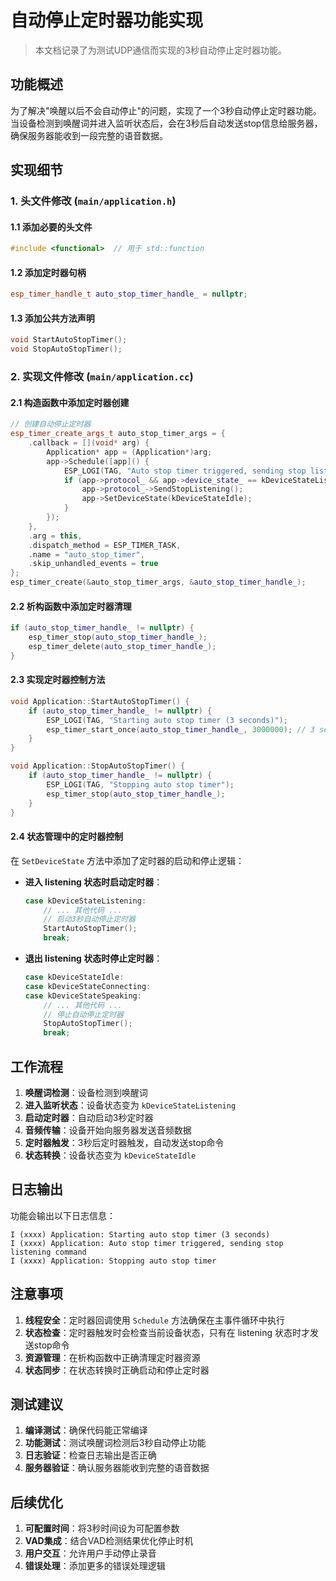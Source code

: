 # 自动停止定时器功能实现

> 本文档记录了为测试UDP通信而实现的3秒自动停止定时器功能。

## 功能概述

为了解决"唤醒以后不会自动停止"的问题，实现了一个3秒自动停止定时器功能。当设备检测到唤醒词并进入监听状态后，会在3秒后自动发送stop信息给服务器，确保服务器能收到一段完整的语音数据。

## 实现细节

### 1. 头文件修改 (`main/application.h`)

#### 1.1 添加必要的头文件
```cpp
#include <functional>  // 用于 std::function
```

#### 1.2 添加定时器句柄
```cpp
esp_timer_handle_t auto_stop_timer_handle_ = nullptr;
```

#### 1.3 添加公共方法声明
```cpp
void StartAutoStopTimer();
void StopAutoStopTimer();
```

### 2. 实现文件修改 (`main/application.cc`)

#### 2.1 构造函数中添加定时器创建
```cpp
// 创建自动停止定时器
esp_timer_create_args_t auto_stop_timer_args = {
    .callback = [](void* arg) {
        Application* app = (Application*)arg;
        app->Schedule([app]() {
            ESP_LOGI(TAG, "Auto stop timer triggered, sending stop listening command");
            if (app->protocol_ && app->device_state_ == kDeviceStateListening) {
                app->protocol_->SendStopListening();
                app->SetDeviceState(kDeviceStateIdle);
            }
        });
    },
    .arg = this,
    .dispatch_method = ESP_TIMER_TASK,
    .name = "auto_stop_timer",
    .skip_unhandled_events = true
};
esp_timer_create(&auto_stop_timer_args, &auto_stop_timer_handle_);
```

#### 2.2 析构函数中添加定时器清理
```cpp
if (auto_stop_timer_handle_ != nullptr) {
    esp_timer_stop(auto_stop_timer_handle_);
    esp_timer_delete(auto_stop_timer_handle_);
}
```

#### 2.3 实现定时器控制方法
```cpp
void Application::StartAutoStopTimer() {
    if (auto_stop_timer_handle_ != nullptr) {
        ESP_LOGI(TAG, "Starting auto stop timer (3 seconds)");
        esp_timer_start_once(auto_stop_timer_handle_, 3000000); // 3 seconds = 3000000 microseconds
    }
}

void Application::StopAutoStopTimer() {
    if (auto_stop_timer_handle_ != nullptr) {
        ESP_LOGI(TAG, "Stopping auto stop timer");
        esp_timer_stop(auto_stop_timer_handle_);
    }
}
```

#### 2.4 状态管理中的定时器控制

在 `SetDeviceState` 方法中添加了定时器的启动和停止逻辑：

- **进入 listening 状态时启动定时器**：
  ```cpp
  case kDeviceStateListening:
      // ... 其他代码 ...
      // 启动3秒自动停止定时器
      StartAutoStopTimer();
      break;
  ```

- **退出 listening 状态时停止定时器**：
  ```cpp
  case kDeviceStateIdle:
  case kDeviceStateConnecting:
  case kDeviceStateSpeaking:
      // ... 其他代码 ...
      // 停止自动停止定时器
      StopAutoStopTimer();
      break;
  ```

## 工作流程

1. **唤醒词检测**：设备检测到唤醒词
2. **进入监听状态**：设备状态变为 `kDeviceStateListening`
3. **启动定时器**：自动启动3秒定时器
4. **音频传输**：设备开始向服务器发送音频数据
5. **定时器触发**：3秒后定时器触发，自动发送stop命令
6. **状态转换**：设备状态变为 `kDeviceStateIdle`

## 日志输出

功能会输出以下日志信息：

```
I (xxxx) Application: Starting auto stop timer (3 seconds)
I (xxxx) Application: Auto stop timer triggered, sending stop listening command
I (xxxx) Application: Stopping auto stop timer
```

## 注意事项

1. **线程安全**：定时器回调使用 `Schedule` 方法确保在主事件循环中执行
2. **状态检查**：定时器触发时会检查当前设备状态，只有在 listening 状态时才发送stop命令
3. **资源管理**：在析构函数中正确清理定时器资源
4. **状态同步**：在状态转换时正确启动和停止定时器

## 测试建议

1. **编译测试**：确保代码能正常编译
2. **功能测试**：测试唤醒词检测后3秒自动停止功能
3. **日志验证**：检查日志输出是否正确
4. **服务器验证**：确认服务器能收到完整的语音数据

## 后续优化

1. **可配置时间**：将3秒时间设为可配置参数
2. **VAD集成**：结合VAD检测结果优化停止时机
3. **用户交互**：允许用户手动停止录音
4. **错误处理**：添加更多的错误处理逻辑

